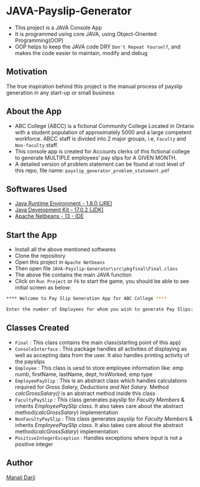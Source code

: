 # JAVA-Payslip-Generator
- This project is a JAVA Console App
- It is programmed using core JAVA, using Object-Oriented Programming(OOP)
- OOP helps to keep the JAVA code DRY `Don't Repeat Yourself`, and makes the code easier to maintain, modify and debug

## Motivation
The true inspiration behind this project is the manual process of payslip generation in any start-up or small business

## About the App
- ABC College (ABCC) is a fictional Community College Located in Ontario with a
student population of approximately 5000 and a large competent workforce.
ABCC staff is divided into 2 major groups, i.e, `Faculty` and `Non-faculty` staff.
- This console app is created for Accounts clerks of this fictional college to generate MULTIPLE employees’ pay slips for A GIVEN MONTH.
- A detailed version of problem statement can be found at root level of this repo, file name: `payslip_generator_problem_statement.pdf`

## Softwares Used
- [Java Runtime Environment - 1.8.0 (JRE)](https://www.java.com/en/download/manual.jsp)
- [Java Development Kit - 17.0.2 (JDK)](https://www.oracle.com/java/technologies/downloads/)
- [Apache Netbeans - 13 - IDE](https://netbeans.apache.org/download/index.html)

## Start the App
- Install all the above mentioned softwares
- Clone the repository
- Open this project in `Apache Netbeans`
- Then open file `JAVA-Payslip-Generator\src\pkgfinal\Final.class`
- The above file contains the main JAVA function
- Click on `Run Project` or `F6` to start the game, you should be able to see initial screen as below:

```bash
**** Welcome to Pay Slip Generation App for ABC College ****

Enter the number of Employees for whom you wish to generate Pay Slips:
```

## Classes Created
- `Final` : This class contains the main class(starting point of this app)
- `ConsoleInterface` : This package handles all activities of displaying as well as accepting data from the user. It also handles printing activity of the payslips
- `Employee` : This class is uesd to store employee information like: emp numb, firstName, lastName, dept, hrsWorked, emp type
- `EmployeePaySlip` : This is an abstract class which handles calculations required for *Gross Salary, Deductions and Net Salary*. Method *calcGrossSalary()* is an abstract method inside this class
- `FacultyPaySlip` : This class generates payslip for *Faculty Members* & inherits *EmployeePaySlip class*. It also takes care about the abstract method(*calcGrossSalary*) implementation
- `NonFacultyPaySlip` : This class generates payslip for *Faculty Members* & inherits *EmployeePaySlip class*. It also takes care about the abstract method(*calcGrossSalary*) implementation
- `PositiveIntegerException` : Handles exceptions where input is not a positive integer

## Author
[Manali Darji](https://www.linkedin.com/in/manalidarji/)